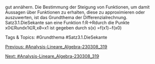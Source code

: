 gut annähern. Die Bestimmung der Steigung von Funktionen, um damit Aussagen über Funktionen zu
erhalten, diese zu approximieren oder auszuwerten, ist das Grundthema der Differenzialrechnung.
Satz3.1.DieSekante san eine Funktion f:R→Rdurch die Punkte x0∈Rundx1∈R,x0̸=x1
ist gegeben durch
s(x) =f(x1)−f(x0)

   Tags & Topics:
   #Grundthema
   #Satz3.1.DieSekante

[Previous: #Analysis-Lineare_Algebra-230308_319](Analysis-Lineare_Algebra-230308_319.md)

[Next: #Analysis-Lineare_Algebra-230308_319](Analysis-Lineare_Algebra-230308_319.md)